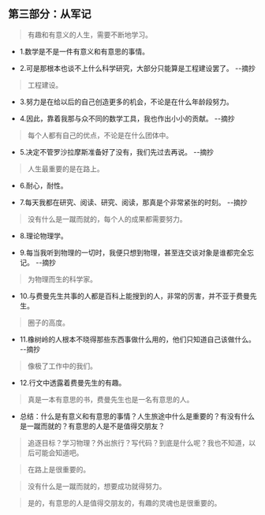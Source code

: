 ## 第三部分：从军记

>有趣和有意义的人生，需要不断地学习。

- 1.数学是不是一件有意义和有意思的事情。

- 2.可是那根本也谈不上什么科学研究，大部分只能算是工程建设罢了。 --摘抄

>工程建设。

- 3.努力是在给以后的自己创造更多的机会，不论是在什么年龄段努力。

- 4.因此，靠着我那与众不同的数学工具，我也作出小小的贡献。 --摘抄

>每个人都有自己的优点，不论是在什么团体中。

- 5.决定不管罗沙拉摩斯准备好了没有，我们先过去再说。 --摘抄

>人生最重要的是在路上。

- 6.耐心，耐性。

- 7.每天我都在研究、阅读、研究、阅读，那真是个非常紧张的时刻。 --摘抄

>没有什么是一蹴而就的，每个人的成果都需要努力。

- 8.理论物理学。

- 9.每当我听到物理的一切时，我便只想到物理，甚至连交谈对象是谁都完全忘记。 --摘抄

>为物理而生的科学家。

- 10.与费曼先生共事的人都是百科上能搜到的人，非常的厉害，并不亚于费曼先生。

>圈子的高度。

- 11.橡树岭的人根本不晓得那些东西事做什么用的，他们只知道自己该做什么。 --摘抄

>像极了工作中的我们。

- 12.行文中透露着费曼先生的有趣。

>真是一本有意思的书，费曼先生也是一名有意思的人。

- 总结：什么是有意义和有意思的事情？人生旅途中什么是重要的？有没有什么是一蹴而就的？有意思的人是不是值得交朋友？

>追逐目标？学习物理？外出旅行？写代码？到底是什么呢？我也不知道，以后可能会知道吧。

>在路上是很重要的。

>没有什么是一蹴而就的，想要成功就得努力。

>是的，有意思的人是值得交朋友的，有趣的灵魂也是很重要的。
